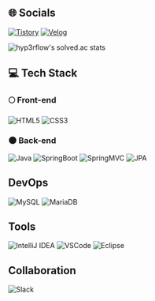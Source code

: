 ## 🌐 Socials
[![Tistory](https://img.shields.io/badge/Tistory-FF5A4A?style=flat&logo=Tistory&logoColor=white)](https://wsh6922.tistory.com/)
[![Velog](https://img.shields.io/badge/Velog-20C997?style=flat&logo=Velog&logoColor=white)](https://velog.io/@milesian/posts)

![hyp3rflow's solved.ac stats](https://github-readme-solvedac.hyp3rflow.vercel.app/api/?handle=wsh6922)

## 💻 Tech Stack
### 🌕 Front-end
![HTML5](https://img.shields.io/badge/HTML5-E34F26?style=flat&logo=html5&logoColor=white)
![CSS3](https://img.shields.io/badge/CSS3-1572B6?style=flat&logo=css3&logoColor=white)

### 🌑 Back-end
![Java](https://img.shields.io/badge/Java-007396?style=flat&logo=Java&logoColor=white)
![SpringBoot](https://img.shields.io/badge/SpringBoot-6DB33F?logo=springboot&logoColor=white)
![SpringMVC](https://img.shields.io/badge/SpringMVC-6DB33F?logo=spring&logoColor=white)
![JPA](https://img.shields.io/badge/JPA-BDAD79?logo=jpa&logoColor=white)

## DevOps
![MySQL](https://img.shields.io/badge/MySQL-4479A1?logo=MySQL&logoColor=white) ![MariaDB](https://img.shields.io/badge/MariaDB-003545?logo=mariadb&logoColor=white)

## Tools
![IntelliJ IDEA](https://img.shields.io/badge/IntelliJIDEA-000000?logo=intellijidea&logoColor=white) ![VSCode](https://img.shields.io/badge/VSCode-007ACC?logo=visualstudiocode&logoColor=white) ![Eclipse](https://img.shields.io/badge/Eclipse-2C2255?logo=Eclipse&logoColor=white)

## Collaboration
![Slack](https://img.shields.io/badge/Slack-4A154B?logo=slack&logoColor=white)

<!-- <img src=""> -->

<!--
### Hi there 👋
**Mi1esian/Mi1esian** is a ✨ _special_ ✨ repository because its `README.md` (this file) appears on your GitHub profile.

Here are some ideas to get you started:

- 🔭 I’m currently working on ...
- 🌱 I’m currently learning ...
- 👯 I’m looking to collaborate on ...
- 🤔 I’m looking for help with ...
- 💬 Ask me about ...
- 📫 How to reach me: ...
- 😄 Pronouns: ...
- ⚡ Fun fact: ...
-->
